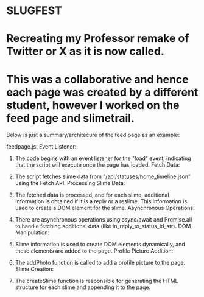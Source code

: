# SLUGFEST
# Recreating my Professor remake of Twitter or X as it is now called.

# This was a collaborative and hence each page was created by a different student, however I worked on the feed page and slimetrail.

Below is just a summary/architecure of the feed page as an example:

feedpage.js:
Event Listener:

1. The code begins with an event listener for the "load" event, indicating that the script will execute once the page has loaded.
Fetch Data:

2. The script fetches slime data from "/api/statuses/home_timeline.json" using the Fetch API.
Processing Slime Data:

3. The fetched data is processed, and for each slime, additional information is obtained if it is a reply or a reslime. 
This information is used to create a DOM element for the slime.
Asynchronous Operations:

4. There are asynchronous operations using async/await and Promise.all to handle fetching additional data (like in_reply_to_status_id_str).
DOM Manipulation:

5. Slime information is used to create DOM elements dynamically, and these elements are added to the page.
Profile Picture Addition:

6. The addPhoto function is called to add a profile picture to the page.
Slime Creation:
7. The createSlime function is responsible for generating the HTML structure for each slime and appending it to the page.

